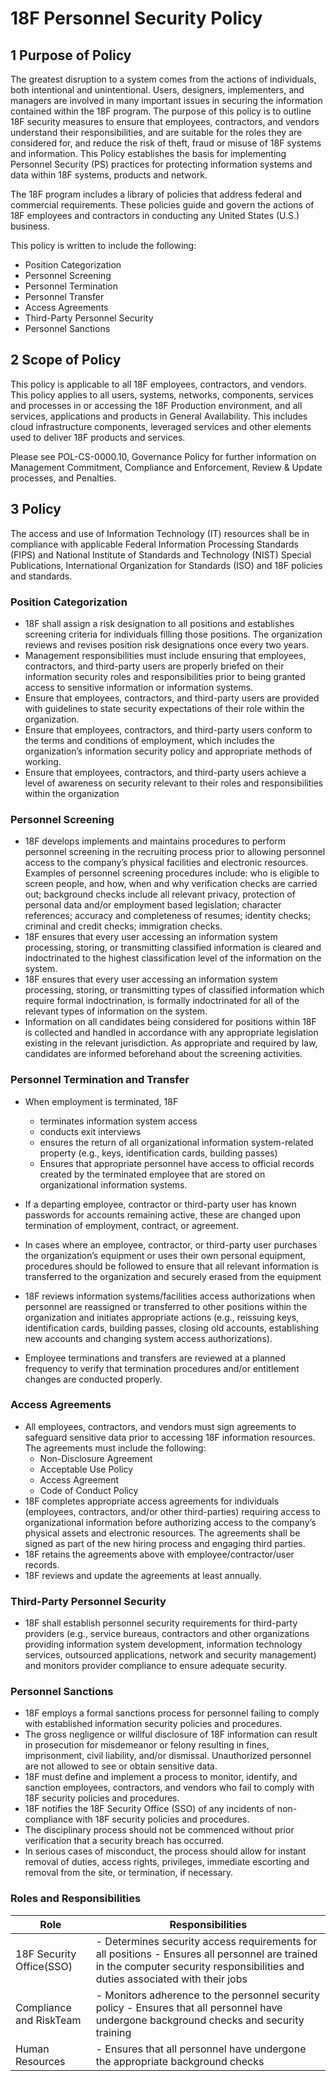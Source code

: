 # 18F Personnel Security Policy

## 1 Purpose of Policy
The greatest disruption to a system comes from the actions of individuals, both intentional and unintentional. Users, designers, implementers, and managers are involved in many important issues in securing the information contained within the 18F program.
The purpose of this policy is to outline 18F security measures to ensure that employees, contractors, and vendors understand their responsibilities, and are suitable for the roles they are considered for, and reduce the risk of theft, fraud or misuse of 18F systems and information.
This Policy establishes the basis for implementing Personnel Security (PS) practices for protecting information systems and data within 18F systems, products and network.

The 18F program includes a library of policies that address federal and commercial requirements. These policies guide and govern the actions of 18F employees and contractors in conducting any United States (U.S.) business.

This policy is written to include the following:
* Position Categorization
* Personnel Screening
* Personnel Termination
* Personnel Transfer
* Access Agreements
* Third-Party Personnel Security
* Personnel Sanctions

## 2 Scope of Policy
This policy is applicable to all 18F employees, contractors, and vendors. This policy applies to all users, systems, networks, components, services and processes in or accessing the 18F Production environment, and all services, applications and products in General Availability.  This includes cloud infrastructure components, leveraged services and other elements used to deliver 18F products and services.

Please see POL-CS-0000.10, Governance Policy for further information on Management Commitment, Compliance and Enforcement, Review & Update processes, and Penalties.

## 3 Policy
The access and use of Information Technology (IT) resources shall be in compliance with applicable Federal Information Processing Standards (FIPS) and National Institute of Standards and Technology (NIST) Special Publications, International Organization for Standards (ISO) and 18F policies and standards.

### Position Categorization
* 18F shall assign a risk designation to all positions and establishes screening criteria for individuals filling those positions. The organization reviews and revises position risk designations once every two years.
* Management responsibilities must include ensuring that employees, contractors, and third-party users are properly briefed on their information security roles and responsibilities prior to being granted access to sensitive information or information systems.
* Ensure that employees, contractors, and third-party users are provided with guidelines to state security expectations of their role within the organization.
* Ensure that employees, contractors, and third-party users conform to the terms and conditions of employment, which includes the organization’s information security policy and appropriate methods of working.
* Ensure that employees, contractors, and third-party users achieve a level of awareness on security relevant to their roles and responsibilities within the organization

### Personnel Screening
* 18F develops implements and maintains procedures to perform personnel screening in the recruiting process prior to allowing personnel access to the company’s physical facilities and electronic resources. Examples of personnel screening procedures include: who is eligible to screen people, and how, when and why verification checks are carried out; background checks include all relevant privacy, protection of personal data and/or employment based legislation; character references; accuracy and completeness of resumes; identity checks; criminal and credit checks; immigration checks.
* 18F ensures that every user accessing an information system processing, storing, or transmitting classified information is cleared and indoctrinated to the highest classification level of the information on the system.
* 18F ensures that every user accessing an information system processing, storing, or transmitting types of classified information which require formal indoctrination, is formally indoctrinated for all of the relevant types of information on the system.
* Information on all candidates being considered for positions within 18F is collected and handled in accordance with any appropriate legislation existing in the relevant jurisdiction. As appropriate and required by law, candidates are informed beforehand about the screening activities.

### Personnel Termination and Transfer
* When employment is terminated, 18F
  * terminates information system access
  * conducts exit interviews
  * ensures the return of all organizational information system-related property (e.g., keys, identification cards, building passes)
  * Ensures that appropriate personnel have access to official records created by the terminated employee that are stored on organizational information systems.

* If a departing employee, contractor or third-party user has known passwords for accounts remaining active, these are changed upon termination of employment, contract, or agreement.
* In cases where an employee, contractor, or third-party user purchases the organization’s equipment or uses their own personal equipment, procedures should be followed to ensure that all relevant information is transferred to the organization and securely erased from the equipment
* 18F reviews information systems/facilities access authorizations when personnel are reassigned or transferred to other positions within the organization and initiates appropriate actions (e.g., reissuing keys, identification cards, building passes, closing old accounts, establishing new accounts and changing system access authorizations).
* Employee terminations and transfers are reviewed at a planned frequency to verify that termination procedures and/or entitlement changes are conducted properly.

### Access Agreements
* All employees, contractors, and vendors must sign agreements to safeguard sensitive data prior to accessing 18F information resources. The agreements must include the following:
  * Non-Disclosure Agreement
  * Acceptable Use Policy
  * Access Agreement
  * Code of Conduct Policy
* 18F completes appropriate access agreements for individuals (employees, contractors, and/or other third-parties) requiring access to organizational information before authorizing access to the company’s physical assets and electronic resources. The agreements shall be signed as part of the new hiring process and engaging third parties.
* 18F retains the agreements above with employee/contractor/user records.
* 18F reviews and update the agreements at least annually.

### Third-Party Personnel Security
* 18F shall establish personnel security requirements for third-party providers (e.g., service bureaus, contractors and other organizations providing information system development, information technology services, outsourced applications, network and security management) and monitors provider compliance to ensure adequate security.

### Personnel Sanctions
* 18F employs a formal sanctions process for personnel failing to comply with established information security policies and procedures.
* The gross negligence or willful disclosure of 18F information can result in prosecution for misdemeanor or felony resulting in fines, imprisonment, civil liability, and/or dismissal. Unauthorized personnel are not allowed to see or obtain sensitive data.
* 18F must define and implement a process to monitor, identify, and sanction employees, contractors, and vendors who fail to comply with 18F security policies and procedures.
* 18F notifies the 18F Security Office (SSO) of any incidents of non-compliance with 18F security policies and procedures.
* The disciplinary process should not be commenced without prior verification that a security breach has occurred.
* In serious cases of misconduct, the process should allow for instant removal of duties, access rights, privileges, immediate escorting and removal from the site, or termination, if necessary.

### Roles and Responsibilities
| Role                     | Responsibilities                                                                                                                                                           |
|--------------------------|----------------------------------------------------------------------------------------------------------------------------------------------------------------------------|
| 18F Security Office(SSO) | - Determines security access requirements for all positions - Ensures all personnel are trained in the computer security responsibilities and duties associated with their jobs |
| Compliance and RiskTeam  | - Monitors adherence to the personnel security policy - Ensures that all personnel have undergone background checks and security training                                      |
| Human Resources          | - Ensures that all personnel have undergone the appropriate background checks                                                                                                |
